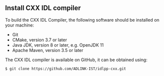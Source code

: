 ## Install CXX IDL compiler

To build the CXX IDL Compiler, the following software should be installed on your machine:

- Git
- CMake, version 3.7 or later
- Java JDK, version 8 or later, e.g. OpenJDK 11
- Apache Maven, version 3.5 or later

The CXX IDL compiler is available on GitHub, it can be obtained using:

```
$ git clone https://github.com/ADLINK-IST/idlpp-cxx.git
```
